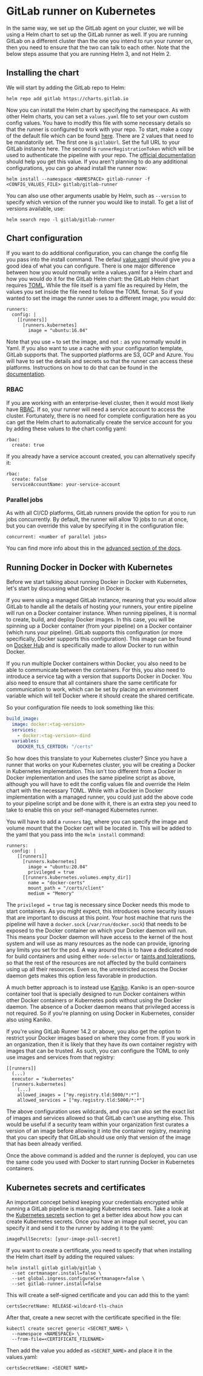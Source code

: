 # GitLab runner on Kubernetes

In the same way, we set up the GitLab agent on your cluster, we will be using a Helm chart to set up the GitLab runner as well. If you are running GitLab on a different cluster than the one you intend to run your runner on, then you need to ensure that the two can talk to each other.  Note that the below steps assume that you are running Helm 3, and not Helm 2.

## Installing the chart

We will start by adding the GitLab repo to Helm:

```
helm repo add gitlab https://charts.gitlab.io
```

Now you can install the Helm chart by specifying the namespace. As with other Helm charts, you can set a `values.yaml` file to set your own custom config values. You have to modify this file with some necessary details so that the runner is configured to work with your repo. To start, make a copy of the default file which can be found [here](https://gitlab.com/gitlab-org/charts/gitlab-runner/blob/main/values.yaml). There are 2 values that need to be mandatorily set. The first one is `gitlabUrl`. Set the full URL to your GitLab instance here. The second is `runnerRegistrationToken` which will be used to authenticate the pipeline with your repo. The [official documentation](https://docs.gitlab.com/ee/ci/runners/) should help you get this value. If you aren't planning to do any additional configurations, you can go ahead install the runner now:

```
helm install --namespace <NAMESPACE> gitlab-runner -f <CONFIG_VALUES_FILE> gitlab/gitlab-runner
```

You can also use other arguments usable by Helm, such as `--version` to specify which version of the runner you would like to install. To get a list of versions available, use:

```
helm search repo -l gitlab/gitlab-runner
```

## Chart configuration

If you want to do additional configuration, you can change the config file you pass into the install command. The defaul [value.yaml](https://gitlab.com/gitlab-org/charts/gitlab-runner/blob/main/values.yaml) should give you a good idea of what you can configure. There is one major difference between how you would normally write a values.yaml for a Helm chart and how you would do it for the GitLab Helm chart: the GitLab Helm chart requires [TOML](https://toml.io/en/). While the file itself is a yaml file as required by Helm, the values you set inside the file need to follow the TOML format. So if you wanted to set the image the runner uses to a different image, you would do:


```
runners:
  config: |
    [[runners]]
      [runners.kubernetes]
        image = "ubuntu:16.04"
```

Note that you use `=` to set the image, and not `:` as you normally would in Yaml. If you also want to use a cache with your configuration template, GitLab supports that. The supported platforms are S3, GCP and Azure. You will have to set the details and secrets so that the runner can access these platforms. Instructions on how to do that can be found in the [documentation](https://docs.gitlab.com/runner/install/kubernetes.html#using-cache-with-configuration-template).

### RBAC

If you are working with an enterprise-level cluster, then it would most likely have [RBAC](../RBAC101/README.md). If so, your runner will need a service account to access the cluster. Fortunately, there is no need for complete configuration here as you can get the Helm chart to automatically create the service account for you by adding these values to the chart config yaml:

```
rbac:
  create: true
```

If you already have a service account created, you can alternatively specify it:

```
rbac:
  create: false
  serviceAccountName: your-service-account
```

### Parallel jobs

As with all CI/CD platforms, GitLab runners provide the option for you to run jobs concurrently. By default, the runner will allow 10 jobs to run at once, but you can override this value by specifying it in the configuration file:

```
concurrent: <number of parallel jobs>
```

You can find more info about this in the [advanced section of the docs](https://docs.gitlab.com/runner/configuration/advanced-configuration.html#the-global-section).

## Running Docker in Docker with Kubernetes

Before we start talking about running Docker in Docker with Kubernetes, let's start by discussing what Docker in Docker is.

If you were using a managed GitLab instance, meaning that you would allow GitLab to handle all the details of hosting your runners, your entire pipeline will run on a Docker container instance. When running pipelines, it is normal to create, build, and deploy Docker images. In this case, you will be spinning up a Docker container (from your pipeline) on a Docker container (which runs your pipeline). GitLab supports this configuration (or more specifically, Docker supports this configuration). This image can be found on [Docker Hub](https://hub.docker.com/_/docker) and is specifically made to allow Docker to run within Docker.

If you run multiple Docker containers within Docker, you also need to be able to communicate between the containers. For this, you also need to introduce a service tag with a version that supports Docker in Docker. You also need to ensure that all containers share the same certificate for communication to work, which can be set by placing an environment variable which will tell Docker where it should create the shared certificate.

So your configuration file needs to look something like this:

```yaml
build_image:
  image: docker:<tag-version>
  services:
    - docker:<tag-version>-dind
  variables:
    DOCKER_TLS_CERTDIR: "/certs"
```

So how does this translate to your Kubernetes cluster? Since you have a runner that works on your Kubernetes cluster, you will be creating a Docker in Kubernetes implementation. This isn't too different from a Docker in Docker implementation and uses the same pipeline script as above, although you will have to edit the config values file and override the Helm chart with the necessary TOML. While with a Docker in Docker implementation with a managed runner, you could just add the above code to your pipeline script and be done with it, there is an extra step you need to take to enable this on your self-managed Kubernetes runner.

You will have to add a `runners` tag, where you can specify the image and volume mount that the Docker cert will be located in. This will be added to the yaml that you pass into the `Helm install` command:

```
runners:
  config: |
    [[runners]]
      [runners.kubernetes]
        image = "ubuntu:20.04"
        privileged = true
      [[runners.kubernetes.volumes.empty_dir]]
        name = "docker-certs"
        mount_path = "/certs/client"
        medium = "Memory"
```

The `privileged = true` tag is necessary since Docker needs this mode to start containers. As you might expect, this introduces some security issues that are important to discuss at this point. Your host machine that runs the pipeline will have a `docker.sock` (`/var/run/docker.sock`) that needs to be exposed to the Docker container on which your Docker daemon will run. This means your Docker daemon will have access to the kernel of the host system and will use as many resources as the node can provide, ignoring any limits you set for the pod. A way around this is to have a dedicated node for build containers and using either `node-selector` or [taints and tolerations](../Scheduler101/Nodes_taints_and_tolerations.md), so that the rest of the resources are not affected by the build containers using up all their resources. Even so, the unrestricted access the Docker daemon gets makes this option less favorable in production. 

A much better approach is to instead use [Kaniko](https://github.com/GoogleContainerTools/kaniko). Kaniko is an open-source container tool that is specially designed to run Docker containers within other Docker containers or Kubernetes pods without using the Docker daemon. The absence of a Docker daemon means that privileged access is not required. So if you're planning on using Docker in Kubernetes, consider also using Kaniko.

If you're using GitLab Runner 14.2 or above, you also get the option to restrict your Docker images based on where they come from. If you work in an organization, then it is likely that they have its own container registry with images that can be trusted. As such, you can configure the TOML to only use images and services from that registry:

```
[[runners]]
  (...)
  executor = "kubernetes"
  [runners.kubernetes]
    (...)
    allowed_images = ["my.registry.tld:5000/*:*"]
    allowed_services = ["my.registry.tld:5000/*:*"]
```

The above configuration uses wildcards, and you can also set the exact list of images and services allowed so that GitLab can't use anything else. This would be useful if a security team within your organization first curates a version of an image before allowing it into the container registry, meaning that you can specify that GitLab should use only that version of the image that has been already verified.

Once the above command is added and the runner is deployed, you can use the same code you used with Docker to start running Docker in Kubernetes containers.

## Kubernetes secrets and certificates

An important concept behind keeping your credentials encrypted while running a GitLab pipeline is managing Kubernetes secrets. Take a look at the [Kubernetes secrets](../secerts_configmaps101/secrets-configmaps.md) section to get a better idea about how you can create Kubernetes secrets. Once you have an image pull secret, you can specify it and send it to the runner by adding it to the yaml:

```
imagePullSecrets: [your-image-pull-secret]
```

If you want to create a certificate, you need to specify that when installing the Helm chart itself by adding the required values:

```
helm install gitlab gitlab/gitlab \
  --set certmanager.install=false \
  --set global.ingress.configureCertmanager=false \
  --set gitlab-runner.install=false
```

This will create a self-signed certificate and you can add this to the yaml:

```
certsSecretName: RELEASE-wildcard-tls-chain
```

After that, create a new secret with the certificate specified in the file:

```
kubectl create secret generic <SECRET_NAME> \
  --namespace <NAMESPACE> \
  --from-file=<CERTIFICATE_FILENAME>
```

Then add the value you added as `<SECRET_NAME>` and place it in the values.yaml:

```
certsSecretName: <SECRET NAME>
```
